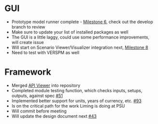 # GUI
  - Prototype model runner complete - [Milestone 6](https://github.com/gregorbj/VisionEval/milestone/6), check out the develop branch to review
  - Make sure to update your list of installed packages as well
  - The GUI is a little laggy, could use some performance improvements, will create issue
  - Will start on Scenario Viewer/Visualizer integration next, [Milestone 8](https://github.com/gregorbj/VisionEval/milestone/8)
  - Need to test with VERSPM as well

# Framework
  - Merged [API Viewer](https://gregorbj.github.io/VisionEval/api/visioneval_functions.html) into repository
  - Completed module testing function, which checks inputs, setups, outputs, against spec [#51](https://github.com/gregorbj/VisionEval/issues/51)
  - Implemented better support for units, years of currency, etc. [#93](https://github.com/gregorbj/VisionEval/issues/93)
  - Is on the critical path for the work Liming is doing at PSU
  - Will commit before meeting
  - Will update the design document next [#43](https://github.com/gregorbj/VisionEval/issues/43)